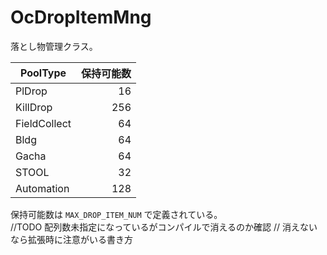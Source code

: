 OcDropItemMng
========================

落とし物管理クラス。

| PoolType      | 保持可能数 |
|---------------|----------:|
| PlDrop        |  16       |
| KillDrop      | 256       |
| FieldCollect  | 64        |
| Bldg          | 64        |
| Gacha         | 64        |
| STOOL         | 32        |
| Automation    | 128       |


保持可能数は `MAX_DROP_ITEM_NUM` で定義されている。  
//TODO 配列数未指定になっているがコンパイルで消えるのか確認
//      消えないなら拡張時に注意がいる書き方
